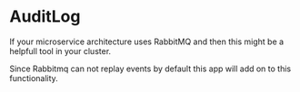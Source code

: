 # AuditLog
If your microservice architecture uses RabbitMQ and then this might be a helpfull tool in your cluster.

Since Rabbitmq can not replay events by default this app will add on to this functionality.
